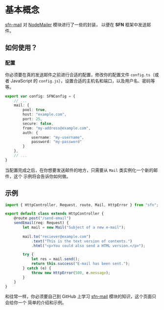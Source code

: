 # 基本概念

[sfn-mail](https://github.com/hyurl/sfn-mail) 对 
[NodeMailer](https://github.com/nodemailer/nodemailer) 模块进行了一些的封装，
以便在 **SFN** 框架中发送邮件。

## 如何使用？

### 配置

你必须要在真的发送邮件之前进行合适的配置，修改你的配置文件 `config.ts`（或者 
JavaScript 的 `config.js`），设置合适的主机名和端口，以及用户名、密码等等。

```typescript
export var config: SFNConfig = {
    // ...
    mail: {
        pool: true,
        host: "example.com",
        port: 25,
        secure: false,
        from: "my-address@example.com",
        auth: {
            username: "my-username",
            password: "my-password"
        }
    },
    // ...
}
```

当配置完成之后，在你想要发送邮件的地方，只需要从 `Mail` 类实例化一个新的邮件，这个
示例将会告诉你如何做。

## 示例

```typescript
import { HttpController, Request, route, Mail, HttpError } from "sfn";

export default class extends HttpController {
    @route.post("/send-email")
    sendEmail(req: Request) {
        let mail = new Mail("Subject of a new e-mail");
        
        mail.to("reciever@example.com")
            .text("This is the text version of contents.")
            .html("<p>You could also send a HTML version.</p>");

        try {
            let res = mail.send();
            return this.success("E-mail has been sent.");
        } catch (e) {
            throw new HttpError(500, e.message);
        }
    }
}
```

和往常一样，你必须要自己到 GitHub 上学习 
[sfn-mail](https://github.com/hyurl/sfn-mail) 模块的知识，这个页面只会给你一个
简单的介绍和示例。
